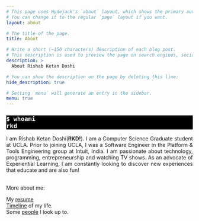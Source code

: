 ```yaml
---
# This page uses Hydejack's `about` layout, which shows the primary author's picture and about text at the top.
# You can change it to the regular `page` layout if you want.
layout: about

# The title of the page.
title: About

# Write a short (~150 characters) description of each blog post.
# This description is used to preview the page on search engines, social media, etc.
description: >
  About Rishab Ketan Doshi

# You can show the description on the page by deleting this line:
hide_description: true

# Setting `menu` will generate an entry in the sidebar.
menu: true
---
```


<h3 style="background-color: black;color: white;font-family:  monospace;">
$ whoami<br>rkd
</h3>
    
<div style="text-align: justify;text-justify: inter-word;"> I am Rishab Ketan Doshi(<b>RKD!</b>).
    I am a Computer Science Graduate student at UCLA. Prior to joining UCLA, I was a Software Engineer in the Platform & Tools Engineering group at Intuit, India. I am passionate about technology, programming, entrepreneurship and watching TV shows. As an advocate of Experiential Learning, I am constantly looking to discover new experiences that educate and are also fun!
</div>
<br>
    
More about me:
    
My [resume](/CV.pdf) <br>
[Timeline](/rishab-timeline/) of my life. <br>
Some [people](/category/muse/) I look up to. <br>
